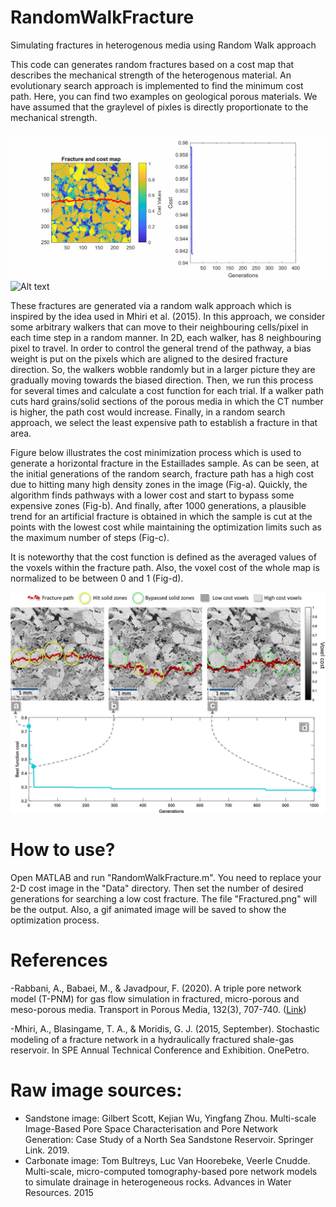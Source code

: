 # RandomWalkFracture
Simulating fractures in heterogenous media using Random Walk approach

This code can generates random fractures based on a cost map that describes the mechanical strength of the heterogenous material. An evolutionary search approach is implemented to find the minimum cost path. Here, you can find two examples on geological porous materials. We have assumed that the graylevel of pixles is directly proportionate to the mechanical strength.

![Alt text](https://github.com/ArashRabbani/RandomWalkFracture/blob/main/Sandstone.gif)
![Alt text](https://github.com/ArashRabbani/RandomWalkFracture/blob/main/Carbonate.gif)

These fractures are generated via a random walk approach which is inspired by the idea used in Mhiri et al. (2015). In this approach, we consider some arbitrary walkers that can move to their neighbouring cells/pixel in each time step in a random manner. In 2D, each walker, has 8 neighbouring pixel to travel. In order to control the general trend of the pathway, a bias weight is put on the pixels which are aligned to the desired fracture direction. So, the walkers wobble randomly but in a larger picture they are gradually moving towards the biased direction. Then, we run this process for several times and calculate a cost function for each trial. If a walker path cuts hard grains/solid sections of the porous media in which the CT number is higher, the path cost would increase. Finally, in a random search approach, we select the least expensive path to establish a fracture in that area.

Figure below illustrates the cost minimization process which is used to generate a horizontal fracture in the Estaillades sample. As can be seen, at the initial generations of the random search, fracture path has a high cost due to hitting many high density zones in the image (Fig-a). Quickly, the algorithm finds pathways with a lower cost and start to bypass some expensive zones (Fig-b). And finally, after 1000 generations, a plausible trend for an artificial fracture is obtained in which the sample is cut at the points with the lowest cost while maintaining the optimization limits such as the maximum number of steps (Fig-c).

It is noteworthy that the cost function is defined as the averaged values of the voxels within the fracture path. Also, the voxel cost of the whole map is normalized to be between 0 and 1 (Fig-d). 

![Alt text](https://github.com/ArashRabbani/RandomWalkFracture/blob/main/im.jpg)

# How to use?
Open MATLAB and run "RandomWalkFracture.m". You need to replace your 2-D cost image in the "Data" directory. Then set the number of desired generations for searching a low cost fracture. The file "Fractured.png" will be the output. Also, a gif animated image will be saved to show the optimization process. 
# References
-Rabbani, A., Babaei, M., & Javadpour, F. (2020). A triple pore network model (T-PNM) for gas flow simulation in fractured, micro-porous and meso-porous media. Transport in Porous Media, 132(3), 707-740.
([Link](https://link.springer.com/article/10.1007/s11242-020-01409-w))

-Mhiri, A., Blasingame, T. A., & Moridis, G. J. (2015, September). Stochastic modeling of a fracture network in a hydraulically fractured shale-gas reservoir. In SPE Annual Technical Conference and Exhibition. OnePetro.

# Raw image sources:
- Sandstone image: Gilbert Scott, Kejian Wu, Yingfang Zhou. Multi-scale Image-Based Pore Space Characterisation and Pore Network Generation: Case Study of a North Sea Sandstone Reservoir. Springer Link. 2019.
- Carbonate image: Tom Bultreys, Luc Van Hoorebeke, Veerle Cnudde. Multi-scale, micro-computed tomography-based pore network models to simulate drainage in heterogeneous rocks. Advances in Water Resources. 2015


